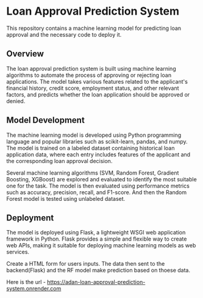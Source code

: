 # Loan Approval Prediction System

This repository contains a machine learning model for predicting loan approval and the necessary code to deploy it.

## Overview
The loan approval prediction system is built using machine learning algorithms to automate the process of approving or rejecting loan applications. The model takes various features related to the applicant's financial history, credit score, employment status, and other relevant factors, and predicts whether the loan application should be approved or denied.

## Model Development
The machine learning model is developed using Python programming language and popular libraries such as scikit-learn, pandas, and numpy. The model is trained on a labeled dataset containing historical loan application data, where each entry includes features of the applicant and the corresponding loan approval decision.

Several machine learning algorithms (SVM, Random Forest, Gradient Boosting, XGBoost) are explored and evaluated to identify the most suitable one for the task. The model is then evaluated using performance metrics such as accuracy, precision, recall, and F1-score. And then the Random Forest model is tested using unlabeled dataset.

## Deployment
The model is deployed using Flask, a lightweight WSGI web application framework in Python. Flask provides a simple and flexible way to create web APIs, making it suitable for deploying machine learning models as web services.

Create a HTML form for users inputs. The data then sent to the backend(Flask) and the RF model make prediction based on thoese data.

Here is the url - https://adan-loan-approval-prediction-system.onrender.com
